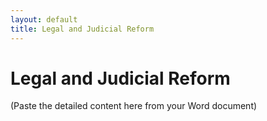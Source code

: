 ```yaml
---
layout: default
title: Legal and Judicial Reform
---
```


# Legal and Judicial Reform

(Paste the detailed content here from your Word document)

